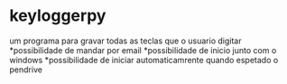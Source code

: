 # keyloggerpy
um programa para gravar todas as teclas que o usuario digitar
*possibilidade de mandar por email
*possibilidade de inicio junto com o windows
*possibilidade de iniciar automaticamrente quando espetado o pendrive
